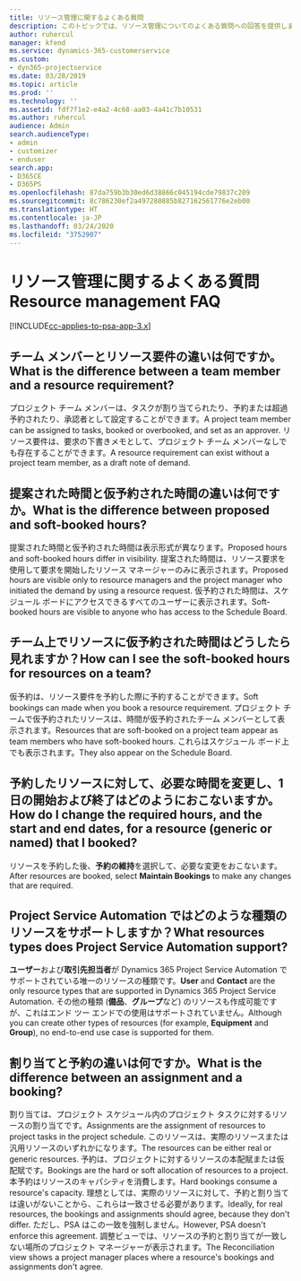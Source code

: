 ```yaml
---
title: リソース管理に関するよくある質問
description: このトピックでは、リソース管理についてのよくある質問への回答を提供します。
author: ruhercul
manager: kfend
ms.service: dynamics-365-customerservice
ms.custom:
- dyn365-projectservice
ms.date: 03/28/2019
ms.topic: article
ms.prod: ''
ms.technology: ''
ms.assetid: fdf7f1e2-e4a2-4c68-aa03-4a41c7b10531
ms.author: ruhercul
audience: Admin
search.audienceType:
- admin
- customizer
- enduser
search.app:
- D365CE
- D365PS
ms.openlocfilehash: 87da759b3b30ed6d38866c045194cde79837c209
ms.sourcegitcommit: 8c786230ef2a497280885b827162561776e2eb00
ms.translationtype: HT
ms.contentlocale: ja-JP
ms.lasthandoff: 03/24/2020
ms.locfileid: "3752907"
---
```

# <a name="resource-management-faq"></a><span data-ttu-id="02e4b-103">リソース管理に関するよくある質問</span><span class="sxs-lookup"><span data-stu-id="02e4b-103">Resource management FAQ</span></span>

[!INCLUDE[cc-applies-to-psa-app-3.x](../includes/cc-applies-to-psa-app-3x.md)]

## <a name="what-is-the-difference-between-a-team-member-and-a-resource-requirement"></a><span data-ttu-id="02e4b-104">チーム メンバーとリソース要件の違いは何ですか。</span><span class="sxs-lookup"><span data-stu-id="02e4b-104">What is the difference between a team member and a resource requirement?</span></span>

<span data-ttu-id="02e4b-105">プロジェクト チーム メンバーは、タスクが割り当てられたり、予約または超過予約されたり、承認者として設定することができます。</span><span class="sxs-lookup"><span data-stu-id="02e4b-105">A project team member can be assigned to tasks, booked or overbooked, and set as an approver.</span></span> <span data-ttu-id="02e4b-106">リソース要件は、要求の下書きメモとして、プロジェクト チーム メンバーなしでも存在することができます。</span><span class="sxs-lookup"><span data-stu-id="02e4b-106">A resource requirement can exist without a project team member, as a draft note of demand.</span></span> 

## <a name="what-is-the-difference-between-proposed-and-soft-booked-hours"></a><span data-ttu-id="02e4b-107">提案された時間と仮予約された時間の違いは何ですか。</span><span class="sxs-lookup"><span data-stu-id="02e4b-107">What is the difference between proposed and soft-booked hours?</span></span>

<span data-ttu-id="02e4b-108">提案された時間と仮予約された時間は表示形式が異なります。</span><span class="sxs-lookup"><span data-stu-id="02e4b-108">Proposed hours and soft-booked hours differ in visibility.</span></span> <span data-ttu-id="02e4b-109">提案された時間は、リソース要求を使用して要求を開始したリソース マネージャーのみに表示されます。</span><span class="sxs-lookup"><span data-stu-id="02e4b-109">Proposed hours are visible only to resource managers and the project manager who initiated the demand by using a resource request.</span></span> <span data-ttu-id="02e4b-110">仮予約された時間は、スケジュール ボードにアクセスできるすべてのユーザーに表示されます。</span><span class="sxs-lookup"><span data-stu-id="02e4b-110">Soft-booked hours are visible to anyone who has access to the Schedule Board.</span></span>

## <a name="how-can-i-see-the-soft-booked-hours-for-resources-on-a-team"></a><span data-ttu-id="02e4b-111">チーム上でリソースに仮予約された時間はどうしたら見れますか？</span><span class="sxs-lookup"><span data-stu-id="02e4b-111">How can I see the soft-booked hours for resources on a team?</span></span>

<span data-ttu-id="02e4b-112">仮予約は、リソース要件を予約した際に予約することができます。</span><span class="sxs-lookup"><span data-stu-id="02e4b-112">Soft bookings can made when you book a resource requirement.</span></span> <span data-ttu-id="02e4b-113">プロジェクト チームで仮予約されたリソースは、時間が仮予約されたチーム メンバーとして表示されます。</span><span class="sxs-lookup"><span data-stu-id="02e4b-113">Resources that are soft-booked on a project team appear as team members who have soft-booked hours.</span></span> <span data-ttu-id="02e4b-114">これらはスケジュール ボード上でも表示されます。</span><span class="sxs-lookup"><span data-stu-id="02e4b-114">They also appear on the Schedule Board.</span></span>

## <a name="how-do-i-change-the-required-hours-and-the-start-and-end-dates-for-a-resource-generic-or-named-that-i-booked"></a><span data-ttu-id="02e4b-115">予約したリソースに対して、必要な時間を変更し、1 日の開始および終了はどのようにおこないますか。</span><span class="sxs-lookup"><span data-stu-id="02e4b-115">How do I change the required hours, and the start and end dates, for a resource (generic or named) that I booked?</span></span>

<span data-ttu-id="02e4b-116">リソースを予約した後、**予約の維持**を選択して、必要な変更をおこないます。</span><span class="sxs-lookup"><span data-stu-id="02e4b-116">After resources are booked, select **Maintain Bookings** to make any changes that are required.</span></span>

## <a name="what-resources-types-does-project-service-automation-support"></a><span data-ttu-id="02e4b-117">Project Service Automation ではどのような種類のリソースをサポートしますか？</span><span class="sxs-lookup"><span data-stu-id="02e4b-117">What resources types does Project Service Automation support?</span></span>

<span data-ttu-id="02e4b-118">**ユーザー**および**取引先担当者**が Dynamics 365 Project Service Automation でサポートされている唯一のリソースの種類です。</span><span class="sxs-lookup"><span data-stu-id="02e4b-118">**User** and **Contact** are the only resource types that are supported in Dynamics 365 Project Service Automation.</span></span> <span data-ttu-id="02e4b-119">その他の種類 (**備品**、**グループ**など) のリソースも作成可能ですが、これはエンド ツー エンドでの使用はサポートされていません。</span><span class="sxs-lookup"><span data-stu-id="02e4b-119">Although you can create other types of resources (for example, **Equipment** and **Group**), no end-to-end use case is supported for them.</span></span>

## <a name="what-is-the-difference-between-an-assignment-and-a-booking"></a><span data-ttu-id="02e4b-120">割り当てと予約の違いは何ですか。</span><span class="sxs-lookup"><span data-stu-id="02e4b-120">What is the difference between an assignment and a booking?</span></span>

<span data-ttu-id="02e4b-121">割り当ては、プロジェクト スケジュール内のプロジェクト タスクに対するリソースの割り当てです。</span><span class="sxs-lookup"><span data-stu-id="02e4b-121">Assignments are the assignment of resources to project tasks in the project schedule.</span></span> <span data-ttu-id="02e4b-122">このリソースは、実際のリソースまたは汎用リソースのいずれかになります。</span><span class="sxs-lookup"><span data-stu-id="02e4b-122">The resources can be either real or generic resources.</span></span> <span data-ttu-id="02e4b-123">予約は、プロジェクトに対するリソースの本配賦または仮配賦です。</span><span class="sxs-lookup"><span data-stu-id="02e4b-123">Bookings are the hard or soft allocation of resources to a project.</span></span> <span data-ttu-id="02e4b-124">本予約はリソースのキャパシティを消費します。</span><span class="sxs-lookup"><span data-stu-id="02e4b-124">Hard bookings consume a resource's capacity.</span></span> <span data-ttu-id="02e4b-125">理想としては、実際のリソースに対して、予約と割り当ては違いがないことから、これらは一致させる必要があります。</span><span class="sxs-lookup"><span data-stu-id="02e4b-125">Ideally, for real resources, the bookings and assignments should agree, because they don't differ.</span></span> <span data-ttu-id="02e4b-126">ただし、PSA はこの一致を強制しません。</span><span class="sxs-lookup"><span data-stu-id="02e4b-126">However, PSA doesn't enforce this agreement.</span></span> <span data-ttu-id="02e4b-127">調整ビューでは、リソースの予約と割り当てが一致しない場所のプロジェクト マネージャーが表示されます。</span><span class="sxs-lookup"><span data-stu-id="02e4b-127">The Reconciliation view shows a project manager places where a resource's bookings and assignments don't agree.</span></span>
